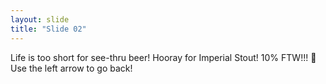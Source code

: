 ```yaml
---
layout: slide
title: "Slide 02"
---
```

Life is too short for see-thru beer! Hooray for Imperial Stout! 10% FTW!!! :tada:
Use the left arrow to go back!

